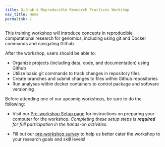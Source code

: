 ```yaml
---
title: Github & Reproducible Research Practices Workshop
nav_title: Home
permalink: /
---
```




This training workshop will introduce concepts in reproducible computational research for genomics, including using git and Docker commands and navigating Github.

After the workshop, users should be able to: 
- Organize projects (including data, code, and documentation) using Github
- Utilize basic git commands to track changes in repository files
- Create branches and submit changes to files within Github repositories
- Run analyses within docker containers to control package and software versioning 

Before attending one of our upcomig workshops, be sure to do the following: 

- Visit our [Pre-workshop Setup page](setup_instructions/setup_overview.md) for instructions on preparing your computer for the workshop. _Completing these setup steps is **required** for full participation in the hands-on activities._

- Fill out our [pre-workshop survey](https://docs.google.com/forms/d/e/1FAIpQLSdQCoBCCkGeY9q273gk8bCrwe2zmULZ7IkYb9GpSD1A1OPSYA/viewform?usp=sf_link) to help us better cater the workshop to your research goals and skill levels!
